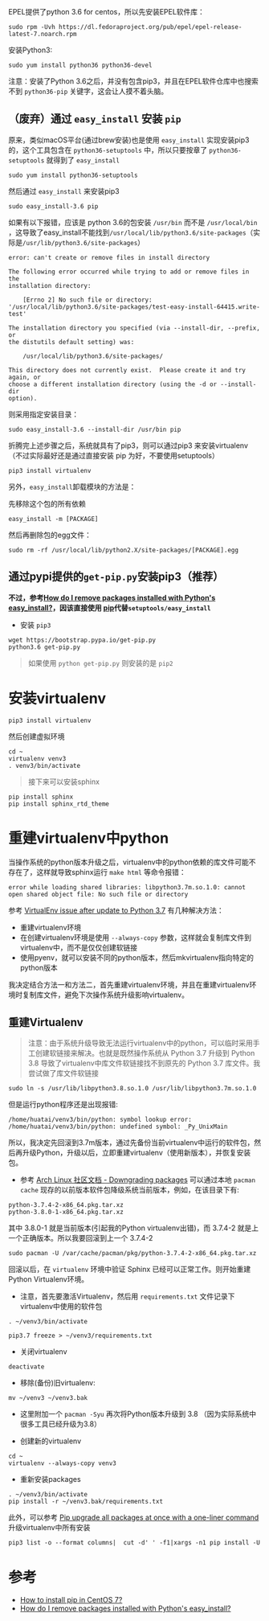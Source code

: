 EPEL提供了python 3.6 for centos，所以先安装EPEL软件库：

```
sudo rpm -Uvh https://dl.fedoraproject.org/pub/epel/epel-release-latest-7.noarch.rpm
```

安装Python3:

```
sudo yum install python36 python36-devel
```

注意：安装了Python 3.6之后，并没有包含pip3，并且在EPEL软件仓库中也搜索不到 `python36-pip` 关键字，这会让人摸不着头脑。

## （废弃）通过 `easy_install` 安装 `pip`

原来，类似macOS平台(通过brew安装)也是使用 `easy_install` 实现安装pip3的，这个工具包含在 `python36-setuptools` 中，所以只要按章了 `python36-setuptools` 就得到了 `easy_install`

```
sudo yum install python36-setuptools
```

然后通过 `easy_install` 来安装pip3

```
sudo easy_install-3.6 pip
```

如果有以下报错，应该是 python 3.6的包安装 `/usr/bin` 而不是 `/usr/local/bin` ，这导致了easy_install不能找到`/usr/local/lib/python3.6/site-packages`（实际是`/usr/lib/python3.6/site-packages`）

```
error: can't create or remove files in install directory

The following error occurred while trying to add or remove files in the
installation directory:

    [Errno 2] No such file or directory: '/usr/local/lib/python3.6/site-packages/test-easy-install-64415.write-test'

The installation directory you specified (via --install-dir, --prefix, or
the distutils default setting) was:

    /usr/local/lib/python3.6/site-packages/

This directory does not currently exist.  Please create it and try again, or
choose a different installation directory (using the -d or --install-dir
option).
```

则采用指定安装目录：

```
sudo easy_install-3.6 --install-dir /usr/bin pip
```

折腾完上述步骤之后，系统就具有了pip3，则可以通过pip3 来安装virtualenv（不过实际最好还是通过直接安装 pip 为好，不要使用setuptools）

```
pip3 install virtualenv
```

另外，`easy_install`卸载模块的方法是：

先移除这个包的所有依赖

```
easy_install -m [PACKAGE]
```

然后再删除包的egg文件：

```
sudo rm -rf /usr/local/lib/python2.X/site-packages/[PACKAGE].egg
```

## 通过pypi提供的`get-pip.py`安装pip3（推荐）

**不过，参考[How do I remove packages installed with Python's easy_install?](https://stackoverflow.com/questions/1231688/how-do-i-remove-packages-installed-with-pythons-easy-install)，因该直接使用 [pip](http://pypi.python.org/pypi/pip/)代替`setuptools/easy_install`**

* 安装 `pip3`

```
wget https://bootstrap.pypa.io/get-pip.py
python3.6 get-pip.py
```

> 如果使用 `python get-pip.py` 则安装的是 `pip2`

# 安装virtualenv

```
pip3 install virtualenv
```

然后创建虚拟环境

```
cd ~
virtualenv venv3
. venv3/bin/activate
```

> 接下来可以安装sphinx

```
pip install sphinx
pip install sphinx_rtd_theme
```

# 重建virtualenv中python

当操作系统的python版本升级之后，virtualenv中的python依赖的库文件可能不存在了，这样就导致sphinx运行 `make html` 等命令报错：

```
error while loading shared libraries: libpython3.7m.so.1.0: cannot open shared object file: No such file or directory
```

参考 [VirtualEnv issue after update to Python 3.7](https://forum.manjaro.org/t/virtualenv-issue-after-update-to-python-3-7/55462) 有几种解决方法：

- 重建virtualenv环境
- 在创建virtualenv环境是使用 `--always-copy` 参数，这样就会复制库文件到virtualenv中，而不是仅仅创建软链接
- 使用pyenv，就可以安装不同的python版本，然后mkvirtualenv指向特定的python版本

我决定结合方法一和方法二，首先重建virtualenv环境，并且在重建virtualenv环境时复制库文件，避免下次操作系统升级影响virtualenv。

## 重建Virtualenv

> 注意：由于系统升级导致无法运行virtualenv中的python，可以临时采用手工创建软链接来解决。也就是既然操作系统从 Python 3.7 升级到 Python 3.8 导致了virtualenv中库文件软链接找不到原先的 Python 3.7 库文件。我尝试做了库文件软链接

```
sudo ln -s /usr/lib/libpython3.8.so.1.0 /usr/lib/libpython3.7m.so.1.0
```

但是运行python程序还是出现报错:

```
/home/huatai/venv3/bin/python: symbol lookup error: /home/huatai/venv3/bin/python: undefined symbol: _Py_UnixMain
```

所以，我决定先回滚到3.7m版本，通过先备份当前virtualenv中运行的软件包，然后再升级Python，升级以后，立即重建virtualenv（使用新版本），并恢复安装包。

* 参考 [Arch Linux 社区文档 - Downgrading packages](https://wiki.archlinux.org/index.php/downgrading_packages) 可以通过本地 `pacman cache` 现存的以前版本软件包降级系统当前版本，例如，在该目录下有:

```
python-3.7.4-2-x86_64.pkg.tar.xz
python-3.8.0-1-x86_64.pkg.tar.xz
```

其中 3.8.0-1 就是当前版本(引起我的Python virtualenv出错)，而 3.7.4-2 就是上一个正确版本。所以我要回滚到上一个 3.7.4-2

```
sudo pacman -U /var/cache/pacman/pkg/python-3.7.4-2-x86_64.pkg.tar.xz
```

回滚以后，在 `virtualenv` 环境中验证 Sphinx 已经可以正常工作。则开始重建Python Virtualenv环境。

* 注意，首先要激活Virtualenv，然后用 `requirements.txt` 文件记录下virtualenv中使用的软件包

```
. ~/venv3/bin/activate
```

```
pip3.7 freeze > ~/venv3/requirements.txt
```

* 关闭virtualenv

```
deactivate
```

* 移除(备份)旧virtualenv:

```
mv ~/venv3 ~/venv3.bak
```

* 这里附加一个 `pacman -Syu` 再次将Python版本升级到 3.8 （因为实际系统中很多工具已经升级为3.8）

* 创建新的virtualenv

```
cd ~
virtualenv --always-copy venv3
```

* 重新安装packages

```
. ~/venv3/bin/activate
pip install -r ~/venv3.bak/requirements.txt
```

此外，可以参考 [Pip upgrade all packages at once with a one-liner command](https://simpleit.rocks/python/upgrade-all-pip-requirements-package-console-commands/) 升级virtualenv中所有安装

```
pip3 list -o --format columns|  cut -d' ' -f1|xargs -n1 pip install -U
```

# 参考

* [How to install pip in CentOS 7?](https://stackoverflow.com/questions/32618686/how-to-install-pip-in-centos-7)
* [How do I remove packages installed with Python's easy_install?](https://stackoverflow.com/questions/1231688/how-do-i-remove-packages-installed-with-pythons-easy-install)